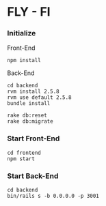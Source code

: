 # FLY - FI

### Initialize

Front-End
```
npm install
```

Back-End
```
cd backend
rvm install 2.5.8
rvm use default 2.5.8
bundle install

rake db:reset
rake db:migrate
```


### Start Front-End
```
cd frontend
npm start
```

### Start Back-End
```
cd backend
bin/rails s -b 0.0.0.0 -p 3001
```